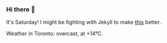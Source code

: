 ### Hi there :wave:

It's Saturday! I might be fighting with Jekyll to make [this](https://swissclubtoronto.ca) better.

Weather in Toronto: overcast, at +14°C.
